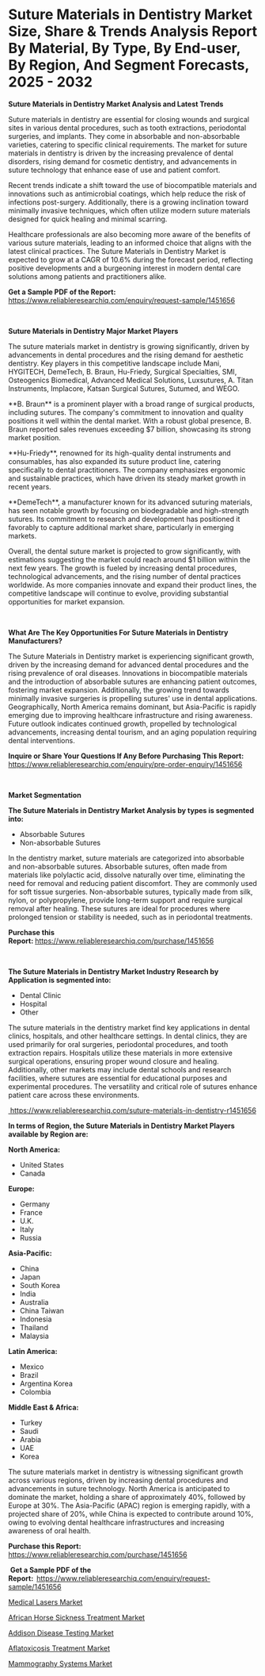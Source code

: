 <p><h1>Suture Materials in Dentistry Market Size, Share & Trends Analysis Report By Material, By Type, By End-user, By Region, And Segment Forecasts, 2025 - 2032</h1></p><p><strong>Suture Materials in Dentistry Market Analysis and Latest Trends</strong></p>
<p><p>Suture materials in dentistry are essential for closing wounds and surgical sites in various dental procedures, such as tooth extractions, periodontal surgeries, and implants. They come in absorbable and non-absorbable varieties, catering to specific clinical requirements. The market for suture materials in dentistry is driven by the increasing prevalence of dental disorders, rising demand for cosmetic dentistry, and advancements in suture technology that enhance ease of use and patient comfort.</p><p>Recent trends indicate a shift toward the use of biocompatible materials and innovations such as antimicrobial coatings, which help reduce the risk of infections post-surgery. Additionally, there is a growing inclination toward minimally invasive techniques, which often utilize modern suture materials designed for quick healing and minimal scarring. </p><p>Healthcare professionals are also becoming more aware of the benefits of various suture materials, leading to an informed choice that aligns with the latest clinical practices. The Suture Materials in Dentistry Market is expected to grow at a CAGR of 10.6% during the forecast period, reflecting positive developments and a burgeoning interest in modern dental care solutions among patients and practitioners alike.</p></p>
<p><strong>Get a Sample PDF of the Report:&nbsp;</strong> <a href="https://www.reliableresearchiq.com/enquiry/request-sample/1451656?utm_campaign=1900&utm_medium=2&utm_source=Github&utm_content=ia&utm_term=03032025&utm_id=suture-materials-in-dentistry">https://www.reliableresearchiq.com/enquiry/request-sample/1451656</a></p>
<p>&nbsp;</p>
<p><strong>Suture Materials in Dentistry Major Market Players</strong></p>
<p><p>The suture materials market in dentistry is growing significantly, driven by advancements in dental procedures and the rising demand for aesthetic dentistry. Key players in this competitive landscape include Mani, HYGITECH, DemeTech, B. Braun, Hu-Friedy, Surgical Specialties, SMI, Osteogenics Biomedical, Advanced Medical Solutions, Luxsutures, A. Titan Instruments, Implacore, Katsan Surgical Sutures, Sutumed, and WEGO.</p><p>**B. Braun** is a prominent player with a broad range of surgical products, including sutures. The company's commitment to innovation and quality positions it well within the dental market. With a robust global presence, B. Braun reported sales revenues exceeding $7 billion, showcasing its strong market position.</p><p>**Hu-Friedy**, renowned for its high-quality dental instruments and consumables, has also expanded its suture product line, catering specifically to dental practitioners. The company emphasizes ergonomic and sustainable practices, which have driven its steady market growth in recent years.</p><p>**DemeTech**, a manufacturer known for its advanced suturing materials, has seen notable growth by focusing on biodegradable and high-strength sutures. Its commitment to research and development has positioned it favorably to capture additional market share, particularly in emerging markets.</p><p>Overall, the dental suture market is projected to grow significantly, with estimations suggesting the market could reach around $1 billion within the next few years. The growth is fueled by increasing dental procedures, technological advancements, and the rising number of dental practices worldwide. As more companies innovate and expand their product lines, the competitive landscape will continue to evolve, providing substantial opportunities for market expansion.</p></p>
<p>&nbsp;</p>
<p><strong>What Are The Key Opportunities For Suture Materials in Dentistry Manufacturers?</strong></p>
<p><p>The Suture Materials in Dentistry market is experiencing significant growth, driven by the increasing demand for advanced dental procedures and the rising prevalence of oral diseases. Innovations in biocompatible materials and the introduction of absorbable sutures are enhancing patient outcomes, fostering market expansion. Additionally, the growing trend towards minimally invasive surgeries is propelling sutures' use in dental applications. Geographically, North America remains dominant, but Asia-Pacific is rapidly emerging due to improving healthcare infrastructure and rising awareness. Future outlook indicates continued growth, propelled by technological advancements, increasing dental tourism, and an aging population requiring dental interventions.</p></p>
<p><strong>Inquire or Share Your Questions If Any Before Purchasing This Report:</strong> <a href="https://www.reliableresearchiq.com/enquiry/pre-order-enquiry/1451656?utm_campaign=1900&utm_medium=2&utm_source=Github&utm_content=ia&utm_term=03032025&utm_id=suture-materials-in-dentistry">https://www.reliableresearchiq.com/enquiry/pre-order-enquiry/1451656</a></p>
<p>&nbsp;</p>
<p><strong>Market Segmentation</strong></p>
<p><strong>The Suture Materials in Dentistry Market Analysis by types is segmented into:</strong></p>
<p><ul><li>Absorbable Sutures</li><li>Non-absorbable Sutures</li></ul></p>
<p><p>In the dentistry market, suture materials are categorized into absorbable and non-absorbable sutures. Absorbable sutures, often made from materials like polylactic acid, dissolve naturally over time, eliminating the need for removal and reducing patient discomfort. They are commonly used for soft tissue surgeries. Non-absorbable sutures, typically made from silk, nylon, or polypropylene, provide long-term support and require surgical removal after healing. These sutures are ideal for procedures where prolonged tension or stability is needed, such as in periodontal treatments.</p></p>
<p><strong>Purchase this Report:&nbsp;</strong><a href="https://www.reliableresearchiq.com/purchase/1451656?utm_campaign=1900&utm_medium=2&utm_source=Github&utm_content=ia&utm_term=03032025&utm_id=suture-materials-in-dentistry">https://www.reliableresearchiq.com/purchase/1451656</a></p>
<p>&nbsp;</p>
<p><strong>The Suture Materials in Dentistry Market Industry Research by Application is segmented into:</strong></p>
<p><ul><li>Dental Clinic</li><li>Hospital</li><li>Other</li></ul></p>
<p><p>The suture materials in the dentistry market find key applications in dental clinics, hospitals, and other healthcare settings. In dental clinics, they are used primarily for oral surgeries, periodontal procedures, and tooth extraction repairs. Hospitals utilize these materials in more extensive surgical operations, ensuring proper wound closure and healing. Additionally, other markets may include dental schools and research facilities, where sutures are essential for educational purposes and experimental procedures. The versatility and critical role of sutures enhance patient care across these environments.</p></p>
<p><a href="https://www.reliableresearchiq.com/suture-materials-in-dentistry-r1451656?utm_campaign=1900&utm_medium=2&utm_source=Github&utm_content=ia&utm_term=03032025&utm_id=suture-materials-in-dentistry">&nbsp;https://www.reliableresearchiq.com/suture-materials-in-dentistry-r1451656</a></p>
<p><strong>In terms of Region, the Suture Materials in Dentistry Market Players available by Region are:</strong></p>
<p>
    <p> <strong> North America: </strong>
        <ul>
            <li>United States</li>
            <li>Canada</li>
        </ul>
        </p> 
    <p> <strong> Europe: </strong>
        <ul>
            <li>Germany</li>
            <li>France</li>
            <li>U.K.</li>
            <li>Italy</li>
            <li>Russia</li>
        </ul>
        </p> 
    <p> <strong> Asia-Pacific: </strong>
        <ul>
            <li>China</li>
            <li>Japan</li>
            <li>South Korea</li>
            <li>India</li>
            <li>Australia</li>
            <li>China Taiwan</li>
            <li>Indonesia</li>
            <li>Thailand</li>
            <li>Malaysia</li>
        </ul>
        </p> 
    <p> <strong> Latin America: </strong>
        <ul>
            <li>Mexico</li>
            <li>Brazil</li>
            <li>Argentina Korea</li>
            <li>Colombia</li>
        </ul>
        </p> 
    <p> <strong> Middle East & Africa: </strong>
        <ul>
            <li>Turkey</li>
            <li>Saudi</li>
            <li>Arabia</li>
            <li>UAE</li>
            <li>Korea</li>
        </ul>
    </p>
    </p>
<p><p>The suture materials market in dentistry is witnessing significant growth across various regions, driven by increasing dental procedures and advancements in suture technology. North America is anticipated to dominate the market, holding a share of approximately 40%, followed by Europe at 30%. The Asia-Pacific (APAC) region is emerging rapidly, with a projected share of 20%, while China is expected to contribute around 10%, owing to evolving dental healthcare infrastructures and increasing awareness of oral health.</p></p>
<p><strong>Purchase this Report: </strong><a href="https://www.reliableresearchiq.com/purchase/1451656?utm_campaign=1900&utm_medium=2&utm_source=Github&utm_content=ia&utm_term=03032025&utm_id=suture-materials-in-dentistry">https://www.reliableresearchiq.com/purchase/1451656</a></p>
<p>&nbsp;<strong>Get a Sample PDF of the Report:&nbsp;&nbsp;</strong><a href="https://www.reliableresearchiq.com/enquiry/request-sample/1451656?utm_campaign=1900&utm_medium=2&utm_source=Github&utm_content=ia&utm_term=03032025&utm_id=suture-materials-in-dentistry">https://www.reliableresearchiq.com/enquiry/request-sample/1451656</a></p>
<p><strong></strong></p>
<p><p><a href="https://github.com/armsinwan/Market-Research-Report-List-1/blob/main/medical-lasers-market.md?utm_campaign=1900&utm_medium=2&utm_source=Github&utm_content=ia&utm_term=03032025&utm_id=suture-materials-in-dentistry">Medical Lasers Market</a></p><p><a href="https://github.com/momossidram/Market-Research-Report-List-1/blob/main/african-horse-sickness-treatment-market.md?utm_campaign=1900&utm_medium=2&utm_source=Github&utm_content=ia&utm_term=03032025&utm_id=suture-materials-in-dentistry">African Horse Sickness Treatment Market</a></p><p><a href="https://github.com/ajayanhaizan/Market-Research-Report-List-1/blob/main/addison-disease-testing-market.md?utm_campaign=1900&utm_medium=2&utm_source=Github&utm_content=ia&utm_term=03032025&utm_id=suture-materials-in-dentistry">Addison Disease Testing Market</a></p><p><a href="https://github.com/dailyspunj47/Market-Research-Report-List-1/blob/main/aflatoxicosis-treatment-market.md?utm_campaign=1900&utm_medium=2&utm_source=Github&utm_content=ia&utm_term=03032025&utm_id=suture-materials-in-dentistry">Aflatoxicosis Treatment Market</a></p><p><a href="https://github.com/biyajausenik/Market-Research-Report-List-1/blob/main/mammography-systems-market.md?utm_campaign=1900&utm_medium=2&utm_source=Github&utm_content=ia&utm_term=03032025&utm_id=suture-materials-in-dentistry">Mammography Systems Market</a></p></p>